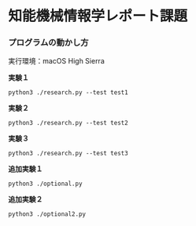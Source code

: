 # 知能機械情報学レポート課題

### プログラムの動かし方<br>
実行環境：macOS High Sierra<br>

**実験１**
```
python3 ./research.py --test test1
```
**実験２**
```
python3 ./research.py --test test2
```
**実験３**
```
python3 ./research.py --test test3
```
**追加実験１**
```
python3 ./optional.py
```
**追加実験２**
```
python3 ./optional2.py
```
